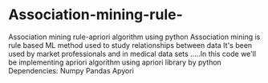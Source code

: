# Association-mining-rule-
Association mining rule-apriori algorithm using python
Association mining is rule based ML method used to study relationships between data
It's been used by market professionals and in medical data sets
.....In this code we'll be implementing apriori algorithm using apriori library by python
Dependencies:
Numpy
Pandas
Apyori

